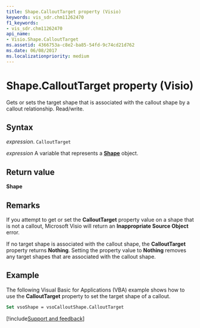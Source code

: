 ```yaml
---
title: Shape.CalloutTarget property (Visio)
keywords: vis_sdr.chm11262470
f1_keywords:
- vis_sdr.chm11262470
api_name:
- Visio.Shape.CalloutTarget
ms.assetid: 4366753a-c8e2-ba85-54fd-9c74cd21d762
ms.date: 06/08/2017
ms.localizationpriority: medium
---
```



# Shape.CalloutTarget property (Visio)

Gets or sets the target shape that is associated with the callout shape by a callout relationship. Read/write.


## Syntax

_expression_. `CalloutTarget`

_expression_ A variable that represents a **[Shape](Visio.Shape.md)** object.


## Return value

 **Shape**


## Remarks

If you attempt to get or set the **CalloutTarget** property value on a shape that is not a callout, Microsoft Visio will return an **Inappropriate Source Object** error.

If no target shape is associated with the callout shape, the **CalloutTarget** property returns **Nothing**. Setting the property value to **Nothing** removes any target shapes that are associated with the callout shape.


## Example

The following Visual Basic for Applications (VBA) example shows how to use the **CalloutTarget** property to set the target shape of a callout.


```vb
Set vsoShape = vsoCalloutShape.CalloutTarget
```

[!include[Support and feedback](~/includes/feedback-boilerplate.md)]